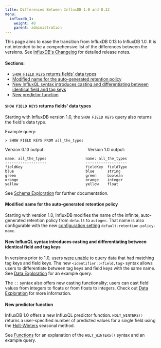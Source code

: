 ```yaml
---
title: Differences Between InfluxDB 1.0 and 0.13
menu:
  influxdb_1:
    weight: 40
    parent: administration
---
```


This page aims to ease the transition from InfluxDB 0.13 to InfluxDB 1.0.
It is not intended to be a comprehensive list of the differences between the versions.
See [InfluxDB's Changelog](https://github.com/influxdata/influxdb/blob/master/CHANGELOG.md) for detailed release notes.

#### Sections:

* [`SHOW FIELD KEYS` returns fields' data types](#show-field-keys-returns-fields-data-types)
* [Modified name for the auto-generated retention policy](#modified-name-for-the-auto-generated-retention-policy)
* [New InfluxQL syntax introduces casting and differentiating between identical field and tag keys](#new-influxql-syntax-introduces-casting-and-differentiating-between-identical-field-and-tag-keys)
* [New predictor function](#new-predictor-function)


#### `SHOW FIELD KEYS` returns fields' data types

Starting with InfluxDB version 1.0, the `SHOW FIELD KEYS` query also returns the
field's data type.

Example query:
```
> SHOW FIELD KEYS FROM all_the_types
```

Version 0.13 output:
&nbsp;&nbsp;&nbsp;&nbsp;&nbsp;&nbsp;&nbsp;&nbsp;&nbsp;&nbsp;
&nbsp;&nbsp;&nbsp;&nbsp;&nbsp;&nbsp;&nbsp;&nbsp;&nbsp;&nbsp;&nbsp;&nbsp;&nbsp;
&nbsp;&nbsp;&nbsp;&nbsp;&nbsp;&nbsp;&nbsp;&nbsp;&nbsp;
Version 1.0 output:

```
name: all_the_types                  name: all_the_types
-------------------                  -------------------
fieldKey                             fieldKey  fieldType
blue                                 blue      string
green                                green     boolean
orange                               orange    integer
yellow                               yellow    float
```

See
[Schema Exploration](/influxdb/v1.0/query_language/schema_exploration/#explore-field-keys-with-show-field-keys)
for further documentation.

#### Modified name for the auto-generated retention policy

Starting with version 1.0, InfluxDB modifies the name of the infinite,
auto-generated retention policy from `default` to `autogen`.
That name is also configurable with the new [configuration setting](/influxdb/v1.0/administration/config/#default-retention-policy-name-autogen)
`default-retention-policy-name`.

#### New InfluxQL syntax introduces casting and differentiating between identical field and tag keys

In versions prior to 1.0, users
[were unable](https://github.com/influxdata/influxdb/issues/4630) to query data
that had matching tag keys and field keys.
The new `<identifier::<field,tag>` syntax allows users to differentiate between
tag keys and field keys with the same name.
See [Data Exploration](/influxdb/v1.0/query_language/data_exploration/#the-basic-select-statement)
for an example query.

The `::` syntax also offers new casting functionality; users can cast field
values from integers to floats or from floats to integers.
Check out [Data Exploration](/influxdb/v1.0/query_language/data_exploration/#data-types-and-cast-operations-in-queries) for more information.

#### New predictor function

InfluxDB 1.0 offers a new InfluxQL predictor function.
`HOLT_WINTERS()` returns a user-specified number of predicted values for a
single field using the [Holt-Winters](https://www.otexts.org/fpp/7/5) seasonal
method.

See [Functions](/influxdb/v1.0/query_language/functions/#holt-winters) for an
explanation of the `HOLT_WINTERS()` syntax and an example query.
